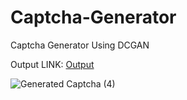 # Captcha-Generator
Captcha Generator Using DCGAN

Output LINK: [Output](https://share.streamlit.io/kunal-attri/captcha-generator/main/Captcha_generator.py)

![Generated Captcha (4)](https://user-images.githubusercontent.com/75773763/170838859-c4ed8dcb-9893-4897-ae95-ff5ca538956d.png)
